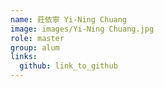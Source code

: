 ```yaml
---
name: 莊依寧 Yi-Ning Chuang 
image: images/Yi-Ning Chuang.jpg 
role: master
group: alum
links:
  github: link_to_github 
---
```

